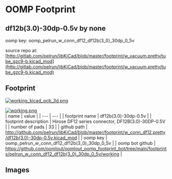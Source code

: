 # OOMP Footprint  
## df12b(3.0)-30dp-0.5v  by none  
  
oomp key: oomp_pelrun_w_conn_df12_df12b(3_0)_30dp_0_5v  
  
source repo at: [http://gitlab.com/pelrun/libKiCad/blob/master/footprint/w_vacuum.pretty/tube_gzc9-b.kicad_mod](http://gitlab.com/pelrun/libKiCad/blob/master/footprint/w_vacuum.pretty/tube_gzc9-b.kicad_mod)  
## Footprint  
  
[![working_kicad_pcb_3d.png](working_kicad_pcb_3d_600.png)](working_kicad_pcb_3d.png)  
  
[![working.png](working_600.png)](working.png)  
| name | value | 
| --- | --- | 
| footprint name | df12b(3.0)-30dp-0.5v | 
| footprint description | Hirose DF12 series connector, DF12B(3.0)-30DP-0.5V | 
| number of pads | 33 | 
| github path | http://github.com/pelrun/libKiCad/blob/master/footprint/w_conn_df12.pretty/df12b(3.0)-30dp-0.5v.kicad_mod | 
| oomp key | oomp_pelrun_w_conn_df12_df12b(3_0)_30dp_0_5v | 
| oomp bot github | https://github.com/oomlout/oomlout_oomp_footprint_bot/tree/main/footprints/pelrun_w_conn_df12_df12b(3_0)_30dp_0_5v/working | 
## Images  
